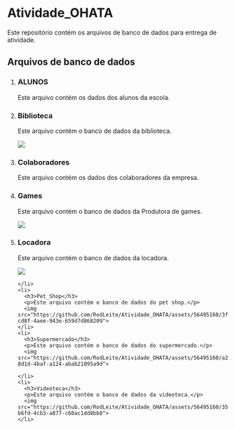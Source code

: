 <!DOCTYPE html>
<html lang="pt-br">
<head>
  <meta charset="UTF-8">
  <title>Atividade_OHATA</title>
</head>
<body>

  <h1>Atividade_OHATA</h1>

  <p>Este repositório contém os arquivos de banco de dados para entrega de atividade.</p>

  <h2>Arquivos de banco de dados</h2>

  <ol>
    <li>
      <h3>ALUNOS</h3>
      <p>Este arquivo contém os dados dos alunos da escola.</p>
    </li>
    <li>
      <h3>Biblioteca</h3>
      <p>Este arquivo contém o banco de dados da biblioteca.</p>
      <img src="https://github.com/RodLeite/Atividade_OHATA/assets/56495160/399fb856-971d-4d8b-9b33-a1bdbd93c65a">
    </li>
    <li>
      <h3>Colaboradores</h3>
      <p>Este arquivo contém os dados dos colaboradores da empresa.</p>
    </li>
    <li>
      <h3>Games</h3>
      <p>Este arquivo contém o banco de dados da Produtora de games.</p>
      <img src="https://github.com/RodLeite/Atividade_OHATA/assets/56495160/29466695-8abf-4e72-9559-394cce829925">
    </li>
    <li>
      <h3>Locadora</h3>
      <p>Este arquivo contém o banco de dados da locadora.</p>
      <img src="https://github.com/RodLeite/Atividade_OHATA/assets/56495160/f1aaeb95-a200-4a49-bba9-e6984294f0f2">

    </li>
    <li>
      <h3>Pet_Shop</h3>
      <p>Este arquivo contém o banco de dados do pet shop.</p>
      <img src="https://github.com/RodLeite/Atividade_OHATA/assets/56495160/3ffe406b-cd8f-4aee-943e-659d7d868209">
    </li>
    <li>
      <h3>Supermercado</h3>
      <p>Este arquivo contém o banco de dados do supermercado.</p>
      <img src="https://github.com/RodLeite/Atividade_OHATA/assets/56495160/a22e921e-8d1d-4baf-a124-abab21095a9d">
      
    </li>
    <li>
      <h3>Videoteca</h3>
      <p>Este arquivo contém o banco de dados da videoteca.</p>
      <img src="https://github.com/RodLeite/Atividade_OHATA/assets/56495160/3529e649-b6fd-4cb3-a877-c60ac1dd8bb8">
    </li>
  </ol>

</body>
</html>
